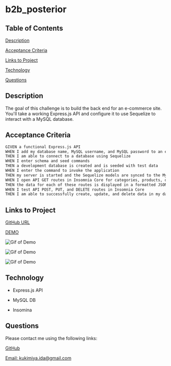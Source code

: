 # b2b_posterior

## Table of Contents

[Description](#description)

[Acceptance Criteria](#acceptance-criteria)

[Links to Project](#links-to-project)

[Technology](#technology)

[Questions](#questions)

## Description

The goal of this challenge is to build the back end for an e-commerce site. You'll take a working Express.js API and configure it to use Sequelize to interact with a MySQL database.

## Acceptance Criteria

```md
GIVEN a functional Express.js API
WHEN I add my database name, MySQL username, and MySQL password to an environment variable file
THEN I am able to connect to a database using Sequelize
WHEN I enter schema and seed commands
THEN a development database is created and is seeded with test data
WHEN I enter the command to invoke the application
THEN my server is started and the Sequelize models are synced to the MySQL database
WHEN I open API GET routes in Insomnia Core for categories, products, or tags
THEN the data for each of these routes is displayed in a formatted JSON
WHEN I test API POST, PUT, and DELETE routes in Insomnia Core
THEN I am able to successfully create, update, and delete data in my database
```

## Links to Project

[GitHub URL](https://github.com/idakukimiya/b2b_posterior)

[DEMO](https://watch.screencastify.com/v/4HkcefYWB63h3ojiQU7e)

![Gif of Demo](./assets/GIF/b2b_get-all.gif)

![Gif of Demo](./assets/GIF/b2b_get-by-id.gif)

![Gif of Demo](./assets/GIF/b2b_post-pull-delete.gif)

## Technology

* Express.js API

* MySQL DB

* Insomina

## Questions

  Please contact me using the following links:

  [GitHub](https://github.com/https://github.com/idakukimiya)

  [Email: kukimiya.ida@gmail.com](mailto:kukimiya.ida@gmail.com)
